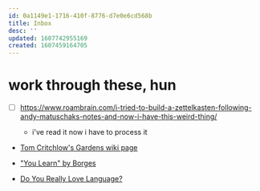 ```yaml
---
id: 0a1149e1-1716-410f-8776-d7e0e6cd568b
title: Inbox
desc: ''
updated: 1607742955169
created: 1607459164705
---
```


# work through these, hun

- [ ] https://www.roambrain.com/i-tried-to-build-a-zettelkasten-following-andy-matuschaks-notes-and-now-i-have-this-weird-thing/

  - i've read it now i have to process it

- [Tom Critchlow's Gardens wiki page](https://tomcritchlow.com/wiki/wikis/)

- ["You Learn" by Borges](https://hellopoetry.com/poem/670010/you-learn-by-jorge-luis-borges/)

- [Do You Really Love Language?](https://polyphiloprogenitivepanda.neocities.org/lovelanguage.html)